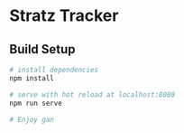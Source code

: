 # Stratz Tracker
## Build Setup

``` bash
# install dependencies
npm install

# serve with hot reload at localhost:8080
npm run serve

# Enjoy gan
```